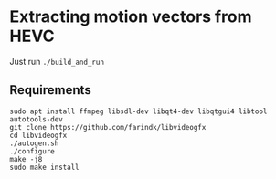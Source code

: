 # Extracting motion vectors from HEVC

Just run
`./build_and_run`


## Requirements
```
sudo apt install ffmpeg libsdl-dev libqt4-dev libqtgui4 libtool autotools-dev
git clone https://github.com/farindk/libvideogfx
cd libvideogfx
./autogen.sh
./configure
make -j8
sudo make install
```